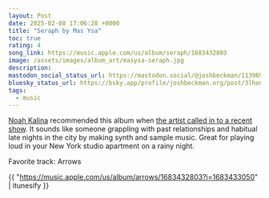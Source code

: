 ```yaml
---
layout: Post
date: 2025-02-08 17:06:28 +0000
title: "Seraph by Mas Ysa"
toc: true
rating: 4
song_link: https://music.apple.com/us/album/seraph/1683432803
image: /assets/images/album_art/masysa-seraph.jpg
description: 
mastodon_social_status_url: https://mastodon.social/@joshbeckman/113969471760519244
bluesky_status_url: https://bsky.app/profile/joshbeckman.org/post/3lhonnjqrxl2c
tags:
  - music
---
```



[Noah Kalina](https://www.joshbeckman.org/notes/hotline-show-by-noah-kalina) recommended this album when [the artist called in to a recent show](https://youtu.be/TibVL8wTusk?si=qJ7TJnAbN50ukF0b&t=1199). It sounds like someone grappling with past relationships and habitual late nights in the city by making synth and sample music. Great for playing loud in your New York studio apartment on a rainy night.

Favorite track: Arrows

{{ "https://music.apple.com/us/album/arrows/1683432803?i=1683433050" | itunesify }}
